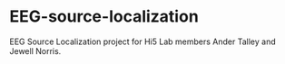 # EEG-source-localization
EEG Source Localization project for Hi5 Lab members Ander Talley and Jewell Norris.
